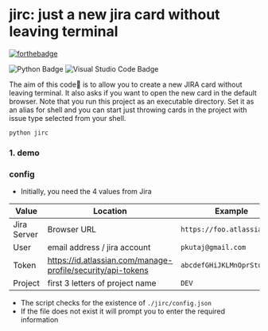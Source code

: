 # jirc: just a new jira card without leaving terminal
[![forthebadge](https://forthebadge.com/images/badges/just-plain-nasty.svg)](https://forthebadge.com)

![Python Badge](https://img.shields.io/badge/Python-3776AB?logo=python&logoColor=fff&style=flat)
![Visual Studio Code Badge](https://img.shields.io/badge/Visual%20Studio%20Code-007ACC?logo=visualstudiocode&logoColor=fff&style=flat)

The aim of this code🎯 is to allow you to create a new JIRA card without leaving terminal. It also asks if you want to open the new card in the default browser. 
Note that you run this project as an executable directory. Set it as an alias for shell and you can start just throwing cards in the project with issue type selected from your shell. 

```
python jirc
```

### 1. demo


### config
* Initially, you need the 4 values from Jira

Value       | Location                                                    | Example
------------|-------------------------------------------------------------|----------------------------
Jira Server | Browser URL                                                 | `https://foo.atlassian.net`
User        | email address / jira account                                | `pkutaj@gmail.com`
Token       | https://id.atlassian.com/manage-profile/security/api-tokens | `abcdefGHiJKLMnOprStu0W5Z`
Project     | first 3 letters of project name                             | `DEV`

* The script checks for the existence of `./jirc/config.json` 
* If the file does not exist it will prompt you to enter the required information
 